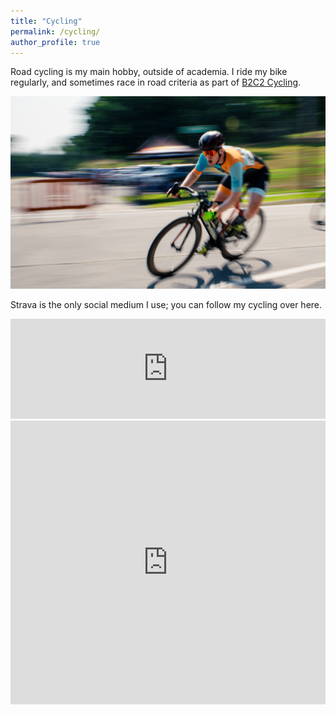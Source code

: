 ```yaml
---
title: "Cycling"
permalink: /cycling/
author_profile: true
---
```


Road cycling is my main hobby, outside of academia.
I ride my bike regularly, and sometimes race in road criteria as part of [B2C2 Cycling](https://b2c2cycling.com/).

![cycling](../files/cycling/cycling-devens-2024.png)

Strava is the only social medium I use; you can follow my cycling over here.

<iframe height='160' width='100%' frameborder='0' allowtransparency='true' scrolling='no' src='https://www.strava.com/athletes/7741397/activity-summary/b07ae5dcfcb65768a929e80a30b9b7c3844bf916'>
</iframe>

<iframe height='454' width='100%' frameborder='0' allowtransparency='true' scrolling='no' src='https://www.strava.com/athletes/7741397/latest-rides/b07ae5dcfcb65768a929e80a30b9b7c3844bf916'>
</iframe>
